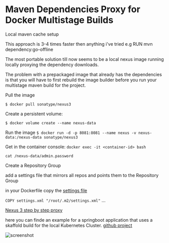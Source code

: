 # Maven Dependencies Proxy for Docker Multistage Builds
Local maven cache setup

This approach is 3-4 times faster then anything i've tried e.g RUN mvn dependency:go-offline

The most portable solution till now seems to be a local nexus image running locally proxying the dependency downloads.

The problem with a prepackaged image that already has the dependencies is that you will have to first rebuild the image builder before you run your multistage maven build for the project.

Pull the image

```$ docker pull sonatype/nexus3```

Create a persistent volume:

```$ docker volume create --name nexus-data```

Run the image
```$ docker run -d -p 8081:8081 --name nexus -v nexus-data:/nexus-data sonatype/nexus3```

Get in the container console:
```docker exec -it <container-id> bash```

```cat /nexus-data/admin.password```

Create a Repository Group

add a settings file that mirrors all repos and points them to the Repository Group

in your Dockerfile copy the [settings file](settings.xml)

```COPY settings.xml "/root/.m2/settings.xml"```
...

[Nexus 3 step by step proxy](https://help.sonatype.com/learning/repository-manager-3/first-time-installation-and-setup/lesson-2%3A-proxy-and-hosted-maven-repositories)

here you can finde an example for a springboot application that uses a skaffold build for the local Kubernetes Cluster.
[github project](https://github.com/aballaci/springboot-jpa-sakila)

![screenshot](nexus.png)
